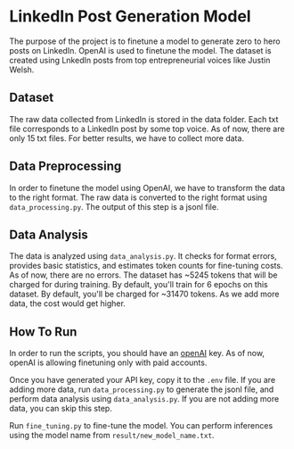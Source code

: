 # LinkedIn Post Generation Model

The purpose of the project is to finetune a model to generate zero to hero posts on LinkedIn. OpenAI is used to finetune the model. The dataset is created using LnkedIn posts from top entrepreneurial voices like Justin Welsh. 

## Dataset
The raw data collected from LinkedIn is stored in the data folder. Each txt file corresponds to a LinkedIn post by some top voice. As of now, there are only 15 txt files. For better results, we have to collect more data.

## Data Preprocessing
In order to finetune the model using OpenAI, we have to transform the data to the right format. The raw data is converted to the right format using `data_processing.py`. The output of this step is a jsonl file.

## Data Analysis
The data is analyzed using `data_analysis.py`. It checks for format errors, provides basic statistics, and estimates token counts for fine-tuning costs. As of now, there are no errors. The dataset has ~5245 tokens that will be charged for during training. By default, you'll train for 6 epochs on this dataset. By default, you'll be charged for ~31470 tokens. As we add more data, the cost would get higher.

## How To Run

In order to run the scripts, you should have an [openAI](https://openai.com/) key. As of now, openAI is allowing finetuning only with paid accounts. 

Once you have generated your API key, copy it to the `.env` file.
If you are adding more data, run `data_processing.py` to generate the jsonl file, and perform data analysis using `data_analysis.py`. If you are not adding more data, you can skip this step.

Run `fine_tuning.py`  to fine-tune the model. You can perform inferences using the model name from `result/new_model_name.txt`.
